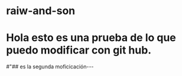 # raiw-and-son

# Hola esto es una prueba de lo que puedo modificar con git hub.


#"## es la segunda moficicación---
